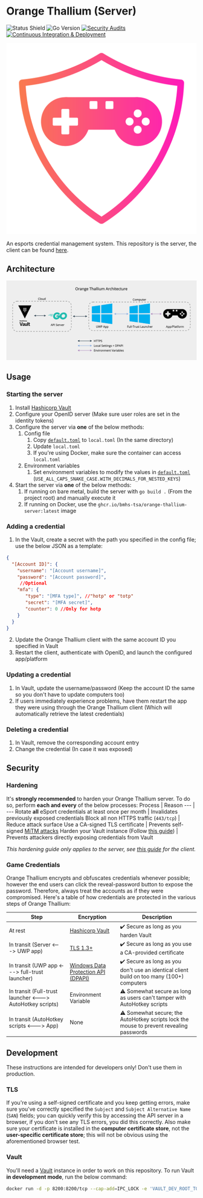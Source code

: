 # Orange Thallium (Server)

![Status Shield](https://img.shields.io/badge/Status-Release-brightgreen?style=for-the-badge)
![Go Version](https://img.shields.io/github/go-mod/go-version/bmhs-tsa/orange-thallium-server?style=for-the-badge)
[![Security Audits](https://img.shields.io/github/workflow/status/bmhs-tsa/orange-thallium-server/Audit?label=Audit&style=for-the-badge)](https://github.com/bmhs-tsa/orange-thallium-server/actions)
[![Continuous Integration & Deployment](https://img.shields.io/github/workflow/status/bmhs-tsa/orange-thallium-server/CID?label=CI%2FCD&style=for-the-badge)](https://github.com/bmhs-tsa/orange-thallium-server/actions)

![logo](logo.png)

An esports credential management system. This repository is the server, the client
can be found [here](https://github.com/bmhs-tsa/orange-thallium-client).

## Architecture
![Orange Thallium architecture](architecture.png)

## Usage

### Starting the server
1. Install [Hashicorp Vault](https://www.vaultproject.io/docs/install)
2. Configure your OpenID server (Make sure user roles are set in the identity tokens)
3. Configure the server via **one** of the below methods:
   1. Config file
      1. Copy [`default.toml`](config/default.toml) to `local.toml` (In the same directory)
      2. Update `local.toml`
      3. If you're using Docker, make sure the container can access `local.toml`
   2. Environment variables
      1. Set environment variables to modify the values in [`default.toml`](config/default.toml) (`USE_ALL_CAPS_SNAKE_CASE.WITH_DECIMALS_FOR_NESTED_KEYS`)
4. Start the server via **one** of the below methods:
   1. If running on bare metal, build the server with `go build .` (From the project root) and manually execute it
   2. If running on Docker, use the `ghcr.io/bmhs-tsa/orange-thallium-server:latest` image

### Adding a credential
1. In the Vault, create a secret with the path you specified in the config file;
use the below JSON as a template:
```json
{
  "[Account ID]": {
    "username": "[Account username]",
    "password": "[Account password]",
     //Optional
    "mfa": {
       "type": "[MFA type]", //"hotp" or "totp"
       "secret": "[MFA secret]",
       "counter": 0 //Only for hotp
    }
  }
}
```
2. Update the Orange Thallium client with the same account ID you specified in Vault
3. Restart the client, authenticate with OpenID, and launch the configured app/platform

### Updating a credential
1. In Vault, update the username/password (Keep the account ID the same so you
don't have to update computers too)
2. If users immediately experience problems, have them restart the app they were
using through the Orange Thallium client (Which will automatically retrieve the 
latest credentials)

### Deleting a credential
1. In Vault, remove the corresponding account entry
2. Change the credential (In case it was exposed)

## Security

### Hardening
It's **strongly recommended** to harden your Orange Thallium server. To
do so, perform **each and every** of the below processes:
Process | Reason
--- | ---
Rotate **all** eSport credentials at least once per month | Invalidates previously exposed credentials
Block all non HTTPS traffic (`443/tcp`) | Reduce attack surface
Use a CA-signed TLS certificate | Prevents self-signed [MiTM attacks](https://wikipedia.org/wiki/Man-in-the-middle_attack)
Harden your Vault instance (Follow [this guide](https://learn.hashicorp.com/tutorials/vault/production-hardening)) | Prevents attackers directly exposing credentials from Vault

*This hardening guide only applies to the server, see [this guide](https://github.com/bmhs-tsa/orange-thallium-client#hardening) for the client.*

### Game Credentials
Orange Thallium encrypts and obfuscates credentials whenever possible; however
the end users can click the reveal-password button to expose the password.
Therefore, always treat the accounts as if they were compromised. Here's a table
of how credentials are protected in the various steps of Orange Thallium:

Step | Encryption | Description
--- | --- | ---
At rest | [Hashicorp Vault](https://vaultproject.io) | :heavy_check_mark: Secure as long as you harden Vault
In transit (Server <---> UWP app) | [TLS 1.3+](https://wikipedia.org/wiki/Transport_Layer_Security) | :heavy_check_mark: Secure as long as you use a CA-provided certificate
In transit (UWP app <---> full-trust launcher) | [Windows Data Protection API (DPAPI)](https://en.wikipedia.org/wiki/Data_Protection_API) | :heavy_check_mark: Secure as long as you don't use an identical client build on too many (100+) computers
In transit (Full-trust launcher <---> AutoHotkey scripts) | Environment Variable | :warning: Somewhat secure as long as users can't tamper with AutoHotkey scripts
In transit (AutoHotkey scripts <---> App) | None | :warning: Somewhat secure; the AutoHotkey scripts lock the mouse to prevent revealing passwords

## Development
These instructions are intended for developers only! Don't use them in production.

### TLS
If you're using a self-signed certificate and you keep getting errors, make sure
you've correctly specified the `Subject` and `Subject Alternative Name` (`SAN`)
fields; you can quickly verify this by accessing the API server in a browser,
if you don't see any TLS errors, you did this correctly. Also make sure your
certificate is installed in the **computer certificate store**, not the
**user-specific certificate store**; this will not be obvious using the 
aforementioned browser test.


### Vault
You'll need a [Vault](https://vaultproject.io) instance in order to work on 
this repository. To run Vault **in development mode**, run the below command:
```bash
docker run -d -p 8200:8200/tcp --cap-add=IPC_LOCK -e 'VAULT_DEV_ROOT_TOKEN_ID=root' -e 'VAULT_LOCAL_CONFIG={\"ui\": true}' --name=vault vault
```
